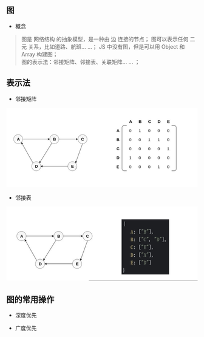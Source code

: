 ## 图
- 概念
> 图是 网络结构 的抽象模型，是一种由 边 连接的节点； 
> 图可以表示任何 二元 关系，比如道路、航班... ...； 
> JS 中没有图，但是可以用 Object 和 Array 构建图；  
> 图的表示法：邻接矩阵、邻接表、关联矩阵... ... ；  

## 表示法 

- 邻接矩阵 

![url](../../assets/suanfa/tu-1.png)    


- 邻接表 

![url](../../assets/suanfa/tu-2.png)    

## 图的常用操作  
 
- 深度优先 

- 广度优先 
